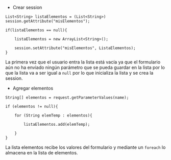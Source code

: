 - Crear session
```
List<String> listaElementos = (List<String>) session.getAttribute("misElementos");

if(listaElementos == null){
	
	listaElementos = new ArrayList<String>();
	
	session.setAttribute("misElementos", ListaElementos);
}
```
La primera vez que el usuario entra la lista está vacía ya que el formulario aún no ha enviado ningún parámetro que se pueda guardar en la lista por lo que la lista va a ser igual a `null` por lo que inicializa la lista y se crea la session.

- Agregar elementos
```
String[] elementos = request.getParameterValues(name);

if (elementos != null){

	for (String elemTemp : elementos){
	
		listaElementos.add(elemTemp);
	
	}
}
```
La lista elementos recibe los valores del formulario y mediante un `foreach` lo almacena en la lista de elementos.